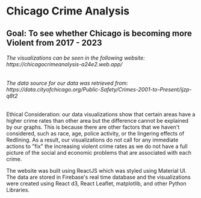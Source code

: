 # Chicago Crime Analysis
<body>
    <h2>Goal: To see whether Chicago is becoming more Violent from 2017 - 2023</h2>
    <h6>The visualizations can be seen in the following website: https://chicagocrimeanalysis-a24e2.web.app/</h6>
    <h6>The data source for our data was retrieved from: https://data.cityofchicago.org/Public-Safety/Crimes-2001-to-Present/ijzp-q8t2</h6>
    <p>Ethical Consideration: our data visualizations show that certain areas have a higher crime rates than other area but the difference cannot be explained by our graphs. This is because there are other factors that we haven't considered, such as race, age, police activity, or the lingering effects of Redlining. As a result, our visualizations do not call for any immediate actions to "fix" the increasing violent crime rates as we do not have a full picture of the social and economic problems that are associated with each crime.</p>
    <p>The website was built using ReactJS which was styled using Material UI. The data are stored in Firebase's real time database and the visualizations were created using React d3, React Leaflet, matplotlib, and other Python Libraries.</p>
</body>
